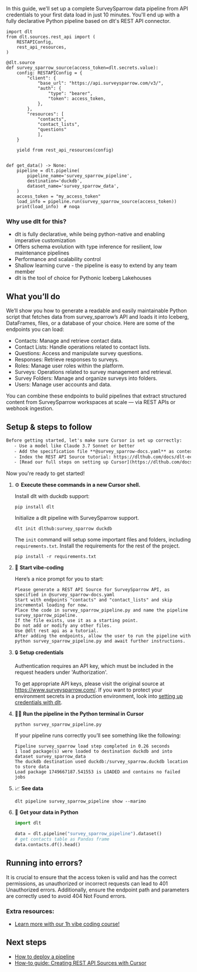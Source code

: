 In this guide, we'll set up a complete SurveySparrow data pipeline from API credentials to your first data load in just 10 minutes. You'll end up with a fully declarative Python pipeline based on dlt's REST API connector.

```python-outcome
import dlt
from dlt.sources.rest_api import (
    RESTAPIConfig,
    rest_api_resources,
)

@dlt.source
def survey_sparrow_source(access_token=dlt.secrets.value):
    config: RESTAPIConfig = {
        "client": {
            "base_url": "https://api.surveysparrow.com/v3/",
            "auth": {
                "type": "bearer",
                "token": access_token,
            },
        },
        "resources": [
            "contacts",
            "contact_lists",
            "questions"
            ],
    }

    yield from rest_api_resources(config)


def get_data() -> None:
    pipeline = dlt.pipeline(
        pipeline_name='survey_sparrow_pipeline',
        destination='duckdb',
        dataset_name='survey_sparrow_data', 
    )
    access_token = "my_access_token"
    load_info = pipeline.run(survey_sparrow_source(access_token))
    print(load_info)  # noqa
```

### Why use dlt for this?

- dlt is fully declarative, while being python-native and enabling imperative customization
- Offers schema evolution with type inference for resilient, low maintenance pipelines
- Performance and scalability control
- Shallow learning curve - the pipeline is easy to extend by any team member
- dlt is the tool of choice for Pythonic Iceberg Lakehouses

## What you’ll do

We’ll show you how to generate a readable and easily maintainable Python script that fetches data from survey_sparrow’s API and loads it into Iceberg, DataFrames, files, or a database of your choice. Here are some of the endpoints you can load:

- Contacts: Manage and retrieve contact data.
- Contact Lists: Handle operations related to contact lists.
- Questions: Access and manipulate survey questions.
- Responses: Retrieve responses to surveys.
- Roles: Manage user roles within the platform.
- Surveys: Operations related to survey management and retrieval.
- Survey Folders: Manage and organize surveys into folders.
- Users: Manage user accounts and data.

You can combine these endpoints to build pipelines that extract structured content from SurveySparrow workspaces at scale — via REST APIs or webhook ingestion.

## Setup & steps to follow

```default
Before getting started, let's make sure Cursor is set up correctly:
   - Use a model like Claude 3.7 Sonnet or better
   - Add the specification file **@survey_sparrow-docs.yaml** as context
   - Index the REST API Source tutorial: https://dlthub.com/docs/dlt-ecosystem/verified-sources/rest_api/ and add it to context as **@dlt rest api**
   - [Read our full steps on setting up Cursor](https://dlthub.com/docs/dlt-ecosystem/llm-tooling/cursor-restapi#23-configuring-cursor-with-documentation)
```

Now you're ready to get started! 

1. ⚙️ **Execute these commands in a new Cursor shell.**
    
    Install dlt with duckdb support:
    ```shell
    pip install dlt
    ```

    Initialize a dlt pipeline with SurveySparrow support.
    ```shell
    dlt init dlthub:survey_sparrow duckdb
    ```

    The `init` command will setup some important files and folders, including `requirements.txt`. Install the requirements for the rest of the project.
    ```shell
    pip install -r requirements.txt
    ```
    
2. 🤠 **Start vibe-coding**
    
    Here’s a nice prompt for you to start: 
    
    ```prompt
    Please generate a REST API Source for SurveySparrow API, as specified in @survey_sparrow-docs.yaml 
    Start with endpoints "contacts" and "contact_lists" and skip incremental loading for now. 
    Place the code in survey_sparrow_pipeline.py and name the pipeline survey_sparrow_pipeline. 
    If the file exists, use it as a starting point. 
    Do not add or modify any other files. 
    Use @dlt rest api as a tutorial. 
    After adding the endpoints, allow the user to run the pipeline with python survey_sparrow_pipeline.py and await further instructions.
    ```

    
3. 🔒 **Setup credentials** 
    
    Authentication requires an API key, which must be included in the request headers under 'Authorization'.
    
    To get appropriate API keys, please visit the original source at https://www.surveysparrow.com/.
    If you want to protect your environment secrets in a production environment, look into [setting up credentials with dlt](https://dlthub.com/docs/walkthroughs/add_credentials).
    
4. 🏃‍♀️ **Run the pipeline in the Python terminal in Cursor**
    
    ```shell
    python survey_sparrow_pipeline.py
    ```
    
    If your pipeline runs correctly you’ll see something like the following:
    
    ```shell
    Pipeline survey_sparrow load step completed in 0.26 seconds
    1 load package(s) were loaded to destination duckdb and into dataset survey_sparrow_data
    The duckdb destination used duckdb:/survey_sparrow.duckdb location to store data
    Load package 1749667187.541553 is LOADED and contains no failed jobs
    ```
    
5. 📈 **See data**
    
    ```shell
    dlt pipeline survey_sparrow_pipeline show --marimo
    ```
    
6. 🐍 **Get your data in Python**
    
    ```python
    import dlt

   data = dlt.pipeline("survey_sparrow_pipeline").dataset()
   # get contacts table as Pandas frame
   data.contacts.df().head()
    ```

## Running into errors?

It is crucial to ensure that the access token is valid and has the correct permissions, as unauthorized or incorrect requests can lead to 401 Unauthorized errors. Additionally, ensure the endpoint path and parameters are correctly used to avoid 404 Not Found errors.

### Extra resources:

- [Learn more with our 1h vibe coding course!](https://www.youtube.com/watch?v=GGid70rnJuM)

## Next steps

- [How to deploy a pipeline](https://dlthub.com/docs/walkthroughs/deploy-a-pipeline)
- [How-to guide: Creating REST API Sources with Cursor](https://dlthub.com/docs/dlt-ecosystem/llm-tooling/cursor-restapi)